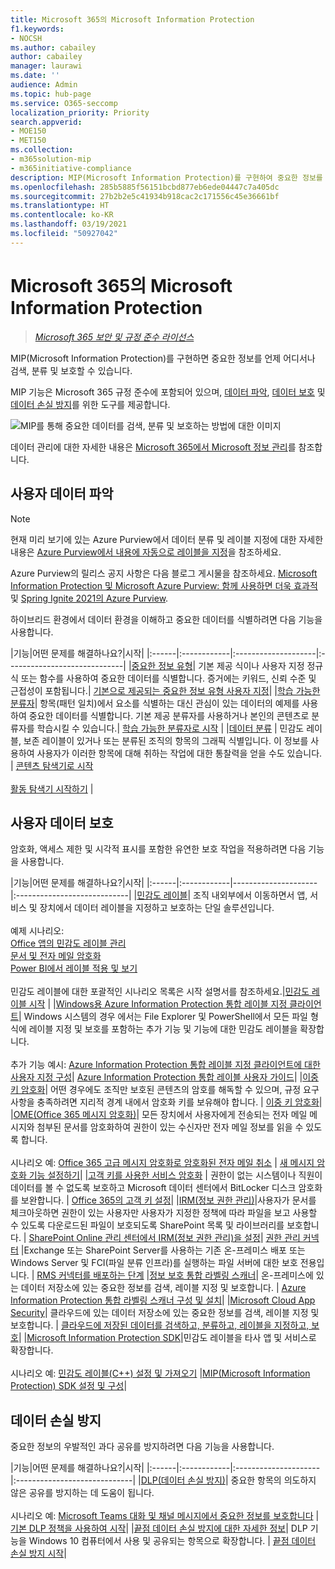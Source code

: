 ```yaml
---
title: Microsoft 365의 Microsoft Information Protection
f1.keywords:
- NOCSH
ms.author: cabailey
author: cabailey
manager: laurawi
ms.date: ''
audience: Admin
ms.topic: hub-page
ms.service: O365-seccomp
localization_priority: Priority
search.appverid:
- MOE150
- MET150
ms.collection:
- m365solution-mip
- m365initiative-compliance
description: MIP(Microsoft Information Protection)를 구현하여 중요한 정보를 어디에서나 보호할 수 있습니다.
ms.openlocfilehash: 285b5885f56151bcbd877eb6ede04447c7a405dc
ms.sourcegitcommit: 27b2b2e5c41934b918cac2c171556c45e36661bf
ms.translationtype: HT
ms.contentlocale: ko-KR
ms.lasthandoff: 03/19/2021
ms.locfileid: "50927042"
---
```

# <a name="microsoft-information-protection-in-microsoft-365"></a>Microsoft 365의 Microsoft Information Protection

>*[Microsoft 365 보안 및 규정 준수 라이선스](/office365/servicedescriptions/microsoft-365-service-descriptions/microsoft-365-tenantlevel-services-licensing-guidance/microsoft-365-security-compliance-licensing-guidance)*

MIP(Microsoft Information Protection)를 구현하면 중요한 정보를 언제 어디서나 검색, 분류 및 보호할 수 있습니다.

MIP 기능은 Microsoft 365 규정 준수에 포함되어 있으며, [데이터 파악](#know-your-data), [데이터 보호](#protect-your-data) 및 [데이터 손실 방지](#prevent-data-loss)를 위한 도구를 제공합니다.

![MIP를 통해 중요한 데이터를 검색, 분류 및 보호하는 방법에 대한 이미지](../media/powered-by-intelligent-platform.png)

데이터 관리에 대한 자세한 내용은 [Microsoft 365에서 Microsoft 정보 관리](manage-Information-governance.md)를 참조합니다.

## <a name="know-your-data"></a>사용자 데이터 파악

> [!NOTE]
> 현재 미리 보기에 있는 Azure Purview에서 데이터 분류 및 레이블 지정에 대한 자세한 내용은 [Azure Purview에서 내용에 자동으로 레이블을 지정](/azure/purview/create-sensitivity-label)을 참조하세요.
> 
> Azure Purview의 릴리스 공지 사항은 다음 블로그 게시물을 참조하세요. [Microsoft Information Protection 및 Microsoft Azure Purview: 함께 사용하면 더욱 효과적](https://techcommunity.microsoft.com/t5/microsoft-security-and/microsoft-information-protection-and-microsoft-azure-purview/ba-p/1957481) 및 [Spring Ignite 2021의 Azure Purview](https://techcommunity.microsoft.com/t5/azure-purview/azure-purview-at-spring-ignite-2021/ba-p/2175919).


하이브리드 환경에서 데이터 환경을 이해하고 중요한 데이터를 식별하려면 다음 기능을 사용합니다.
 
|기능|어떤 문제를 해결하나요?|시작|
|:------|:------------|:--------------------|:-----------------------------|
|[중요한 정보 유형](sensitive-information-type-entity-definitions.md)| 기본 제공 식이나 사용자 지정 정규식 또는 함수를 사용하여 중요한 데이터를 식별합니다. 증거에는 키워드, 신뢰 수준 및 근접성이 포함됩니다.| [기본으로 제공되는 중요한 정보 유형 사용자 지정](customize-a-built-in-sensitive-information-type.md)|
|[학습 가능한 분류자](classifier-learn-about.md)| 항목(패턴 일치)에서 요소를 식별하는 대신 관심이 있는 데이터의 예제를 사용하여 중요한 데이터를 식별합니다. 기본 제공 분류자를 사용하거나 본인의 콘텐츠로 분류자를 학습시킬 수 있습니다.| [학습 가능한 분류자로 시작](classifier-get-started-with.md) |
|[데이터 분류](data-classification-overview.md) | 민감도 레이블, 보존 레이블이 있거나 또는 분류된 조직의 항목의 그래픽 식별입니다. 이 정보를 사용하여 사용자가 이러한 항목에 대해 취하는 작업에 대한 통찰력을 얻을 수도 있습니다. | [콘텐츠 탐색기로 시작](data-classification-content-explorer.md)<br /><br /> [활동 탐색기 시작하기](data-classification-activity-explorer.md) |

## <a name="protect-your-data"></a>사용자 데이터 보호

암호화, 액세스 제한 및 시각적 표시를 포함한 유연한 보호 작업을 적용하려면 다음 기능을 사용합니다.

|기능|어떤 문제를 해결하나요?|시작|
|:------|:------------|---------------------|:----------------------------|
|[민감도 레이블](sensitivity-labels.md)| 조직 내외부에서 이동하면서 앱, 서비스 및 장치에서 데이터 레이블을 지정하고 보호하는 단일 솔루션입니다. <br /><br />예제 시나리오: <br /> [Office 앱의 민감도 레이블 관리](sensitivity-labels-office-apps.md)<br /> [문서 및 전자 메일 암호화](encryption-sensitivity-labels.md )<br /> [Power BI에서 레이블 적용 및 보기](/power-bi/admin/service-security-apply-data-sensitivity-labels) <br /><br /> 민감도 레이블에 대한 포괄적인 시나리오 목록은 시작 설명서를 참조하세요.|[민감도 레이블 시작](get-started-with-sensitivity-labels.md) |
|[Windows용 Azure Information Protection 통합 레이블 지정 클라이언트](/azure/information-protection/rms-client/aip-clientv2)| Windows 시스템의 경우 에서는 File Explorer 및 PowerShell에서 모든 파일 형식에 레이블 지정 및 보호를 포함하는 추가 기능 및 기능에 대한 민감도 레이블을 확장합니다.<br /><br /> 추가 기능 예시: [Azure Information Protection 통합 레이블 지정 클라이언트에 대한 사용자 지정 구성](/azure/information-protection/rms-client/clientv2-admin-guide-customizations)| [Azure Information Protection 통합 레이블 사용자 가이드](/azure/information-protection/rms-client/clientv2-admin-guide)|
|[이중 키 암호화](double-key-encryption.md)| 어떤 경우에도 조직만 보호된 콘텐츠의 암호를 해독할 수 있으며, 규정 요구 사항을 충족하려면 지리적 경계 내에서 암호화 키를 보유해야 합니다. | [이중 키 암호화](double-key-encryption.md#deploy-dke)|
|[OME(Office 365 메시지 암호화)](ome.md)| 모든 장치에서 사용자에게 전송되는 전자 메일 메시지와 첨부된 문서를 암호화하여 권한이 있는 수신자만 전자 메일 정보를 읽을 수 있도록 합니다.  <br /><br />시나리오 예: [Office 365 고급 메시지 암호화로 암호화된 전자 메일 취소](revoke-ome-encrypted-mail.md) | [새 메시지 암호화 기능 설정하기](set-up-new-message-encryption-capabilities.md)|
|[고객 키를 사용한 서비스 암호화](customer-key-overview.md) | 권한이 없는 시스템이나 직원이 데이터를 볼 수 없도록 보호하고 Microsoft 데이터 센터에서 BitLocker 디스크 암호화를 보완합니다. | [Office 365의 고객 키 설정](customer-key-set-up.md)|
|[IRM(정보 권한 관리)](set-up-irm-in-sp-admin-center.md#irm-enable-sharepoint-document-libraries-and-lists)|사용자가 문서를 체크아웃하면 권한이 있는 사용자만 사용자가 지정한 정책에 따라 파일을 보고 사용할 수 있도록 다운로드된 파일이 보호되도록 SharePoint 목록 및 라이브러리를 보호합니다. | [SharePoint Online 관리 센터에서 IRM(정보 권한 관리)을 설정](set-up-irm-in-sp-admin-center.md)|
[권한 관리 커넥터](/azure/information-protection/deploy-rms-connector) |Exchange 또는 SharePoint Server를 사용하는 기존 온-프레미스 배포 또는 Windows Server 및 FCI(파일 분류 인프라)를 실행하는 파일 서버에 대한 보호 전용입니다. | [RMS 커넥터를 배포하는 단계](/azure/information-protection/deploy-rms-connector#steps-to-deploy-the-rms-connector)
|[정보 보호 통합 라벨링 스캐너](/azure/information-protection/deploy-aip-scanner)| 온-프레미스에 있는 데이터 저장소에 있는 중요한 정보를 검색, 레이블 지정 및 보호합니다. | [Azure Information Protection 통합 라벨링 스캐너 구성 및 설치](/azure/information-protection/deploy-aip-scanner-configure-install)|
|[Microsoft Cloud App Security](/cloud-app-security/what-is-cloud-app-security)| 클라우드에 있는 데이터 저장소에 있는 중요한 정보를 검색, 레이블 지정 및 보호합니다. | [클라우드에 저장된 데이터를 검색하고, 분류하고, 레이블을 지정하고, 보호](/cloud-app-security/best-practices#discover-classify-label-and-protect-regulated-and-sensitive-data-stored-in-the-cloud)|
|[Microsoft Information Protection SDK](/information-protection/develop/overview#microsoft-information-protection-sdk)|민감도 레이블을 타사 앱 및 서비스로 확장합니다.  <br /><br /> 시나리오 예: [민감도 레이블(C++) 설정 및 가져오기](/information-protection/develop/quick-file-set-get-label-cpp) |[MIP(Microsoft Information Protection) SDK 설정 및 구성](/information-protection/develop/setup-configure-mip)|


## <a name="prevent-data-loss"></a>데이터 손실 방지

중요한 정보의 우발적인 과다 공유를 방지하려면 다음 기능을 사용합니다.


|기능|어떤 문제를 해결하나요?|시작|
|:------|:------------|:---------------------|:-----------------------------|
|[DLP(데이터 손실 방지)](data-loss-prevention-policies.md)| 중요한 항목의 의도하지 않은 공유를 방지하는 데 도움이 됩니다. <br /><br />시나리오 예: [Microsoft Teams 대화 및 채널 메시지에서 중요한 정보를 보호합니다](dlp-microsoft-teams.md) | [기본 DLP 정책을 사용하여 시작](get-started-with-the-default-dlp-policy.md)|
|[끝점 데이터 손실 방지에 대한 자세한 정보](endpoint-dlp-learn-about.md)| DLP 기능을 Windows 10 컴퓨터에서 사용 및 공유되는 항목으로 확장합니다. | [끝점 데이터 손실 방지 시작](endpoint-dlp-getting-started.md)|